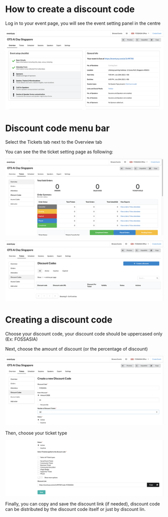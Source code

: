     
# How to create a discount code

Log in to your event page, you will see the event setting panel in the centre

![Overview page](/event-setup/images/How-to-create-discount-overview-page.png)

# Discount code menu bar
Select the Tickets tab next to the Overview tab

You can see the the ticket setting page as following:

![Ticket setting page](/event-setup/images/How-to-create-discount-code-ticket-setting-page.png)


![Main discount code page](/event-setup/images/How-to-create-a-Discount-code-tab.png)

# Creating a discount code

Choose your discount code, your discount code should be uppercased only (Ex: FOSSASIA)

Next, choose the amount of discount (or the percentage of discount)

![Adding discount information](/event-setup/images/adding-discount-information-1.png)

Then, choose your ticket type

![Choosing ticket type](/event-setup/images/Choosing-ticket-type.png)

Finally, you can copy and save the discount link (if needed), discount code can be distributed by the discount code itself or just by discount lin. 



